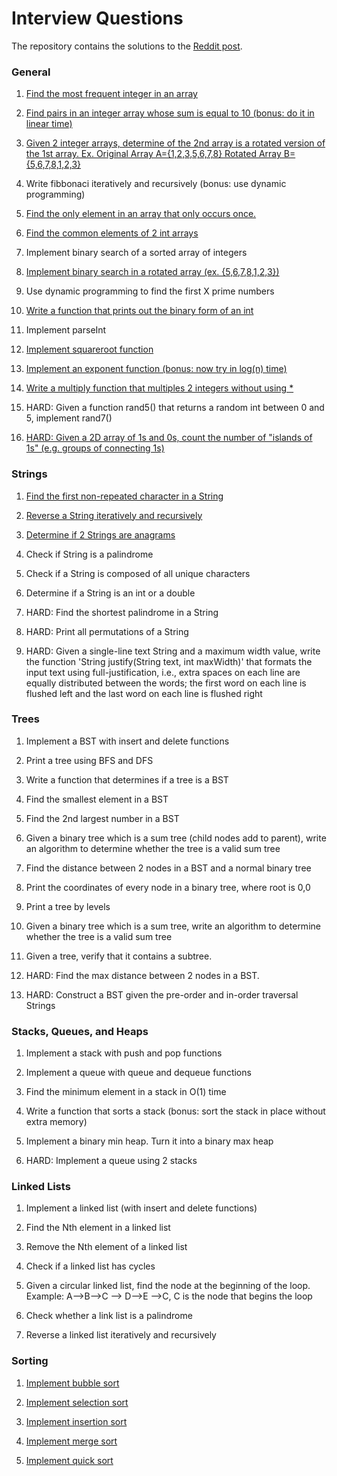 # Interview Questions

The repository contains the solutions to the [Reddit post](https://www.reddit.com/r/cscareerquestions/comments/20ahfq/heres_a_pretty_big_list_of_programming_interview/).

### General

1. [Find the most frequent integer in an array](General/most_frequent_number.py)

2. [Find pairs in an integer array whose sum is equal to 10 (bonus: do it in linear time)](General/sum_to_ten.py)

3. [Given 2 integer arrays, determine of the 2nd array is a rotated version of the 1st array. Ex. Original Array A={1,2,3,5,6,7,8} Rotated Array B={5,6,7,8,1,2,3}](General/rotated_array.py)

4. Write fibbonaci iteratively and recursively (bonus: use dynamic programming)

5. [Find the only element in an array that only occurs once.](General/only_element.py)

6. [Find the common elements of 2 int arrays](General/common_elements.py)

7. Implement binary search of a sorted array of integers

8. [Implement binary search in a rotated array (ex. {5,6,7,8,1,2,3})](General/rotated_binary_search.py)

9. Use dynamic programming to find the first X prime numbers

10. [Write a function that prints out the binary form of an int](General/parse_binary.py)

11. Implement parseInt

12. [Implement squareroot function](General/square_root.py)

13. [Implement an exponent function (bonus: now try in log(n) time)](General/exponent.py)

14. [Write a multiply function that multiples 2 integers without using * ](General/arithmetic_operations.py)

15. HARD: Given a function rand5() that returns a random int between 0 and 5, implement rand7()

16. [HARD: Given a 2D array of 1s and 0s, count the number of "islands of 1s" (e.g. groups of connecting 1s)](General/island_count.py)

### Strings

1. [Find the first non-repeated character in a String](String/first_non_repeated_char.py)

2. [Reverse a String iteratively and recursively](String/reverse_string.py)

3. [Determine if 2 Strings are anagrams](String/string_anagrams.py)

4. Check if String is a palindrome

5. Check if a String is composed of all unique characters

6. Determine if a String is an int or a double

7. HARD: Find the shortest palindrome in a String

8. HARD: Print all permutations of a String

9. HARD: Given a single-line text String and a maximum width value, write the function 'String justify(String text, int maxWidth)' that formats the input text using full-justification, i.e., extra spaces on each line are equally distributed between the words; the first word on each line is flushed left and the last word on each line is flushed right

### Trees

1. Implement a BST with insert and delete functions

2. Print a tree using BFS and DFS

3. Write a function that determines if a tree is a BST

4. Find the smallest element in a BST

5. Find the 2nd largest number in a BST

6. Given a binary tree which is a sum tree (child nodes add to parent), write an algorithm to determine whether the tree is a valid sum tree

7. Find the distance between 2 nodes in a BST and a normal binary tree

8. Print the coordinates of every node in a binary tree, where root is 0,0

9. Print a tree by levels

10. Given a binary tree which is a sum tree, write an algorithm to determine whether the tree is a valid sum tree

11. Given a tree, verify that it contains a subtree.

12. HARD: Find the max distance between 2 nodes in a BST.

13. HARD: Construct a BST given the pre-order and in-order traversal Strings

### Stacks, Queues, and Heaps

1. Implement a stack with push and pop functions

2. Implement a queue with queue and dequeue functions

3. Find the minimum element in a stack in O(1) time

4. Write a function that sorts a stack (bonus: sort the stack in place without extra memory)

5. Implement a binary min heap. Turn it into a binary max heap

6. HARD: Implement a queue using 2 stacks

### Linked Lists

1. Implement a linked list (with insert and delete functions)

2. Find the Nth element in a linked list

3. Remove the Nth element of a linked list

4. Check if a linked list has cycles

5. Given a circular linked list, find the node at the beginning of the loop. Example: A-->B-->C --> D-->E -->C, C is the node that begins the loop

6. Check whether a link list is a palindrome

7. Reverse a linked list iteratively and recursively

### Sorting

1. [Implement bubble sort](Sorting/bubble_sort.py)

2. [Implement selection sort](Sorting/selection_sort.py)

3. [Implement insertion sort](Sorting/insertion_sort.py)

4. [Implement merge sort](Sorting/merge_sort.py)

5. [Implement quick sort](Sorting/quick_sort.py)
